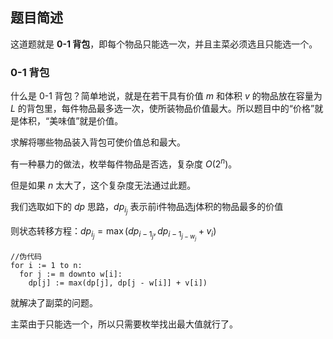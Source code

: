 ## 题目简述
这道题就是 **0-1 背包**，即每个物品只能选一次，并且主菜必须选且只能选一个。
### 0-1 背包
什么是 0-1 背包？简单地说，就是在若干具有价值 $m$ 和体积 $v$ 的物品放在容量为 $L$ 的背包里，每件物品最多选一次，使所装物品价值最大。所以题目中的“价格”就是体积，“美味值”就是价值。

求解将哪些物品装入背包可使价值总和最大。

有一种暴力的做法，枚举每件物品是否选，复杂度 $O(2^n)$。

但是如果 $n$ 太大了，这个复杂度无法通过此题。

我们选取如下的 $dp$ 思路，$dp_{i_j}$ 表示前i件物品选j体积的物品最多的价值

则状态转移方程：$dp_{i_j}= \max(dp_{i-1_j},dp_{i-1_{j-w_j}} + v_i)$
```
//伪代码
for i := 1 to n:
  for j := m downto w[i]:
    dp[j] := max(dp[j], dp[j - w[i]] + v[i])
```
就解决了副菜的问题。

主菜由于只能选一个，所以只需要枚举找出最大值就行了。